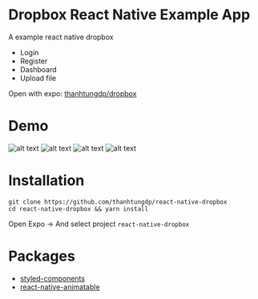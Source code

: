 # Dropbox React Native Example App

A example react native dropbox

* Login
* Register
* Dashboard
* Upload file

Open with expo: [thanhtungdp/dropbox](https://expo.host/@thanhtungdp/dropbox)

# Demo

![alt text](http://sv1.upsieutoc.com/2017/07/06/ScreenShot2017-07-06at22.16.13.png "Logo Title Text 1")
![alt text](http://sv1.upsieutoc.com/2017/07/06/ScreenShot2017-07-06at22.16.16.png "Logo Title Text 1")
![alt text](http://sv1.upsieutoc.com/2017/07/06/ScreenShot2017-07-06at22.16.18.png "Logo Title Text 1")
![alt text](http://sv1.upsieutoc.com/2017/07/06/ScreenShot2017-07-06at22.16.26.png "Logo Title Text 1")


# Installation

```nginx
git clone https://github.com/thanhtungdp/react-native-dropbox
cd react-native-dropbox && yarn install
```

Open Expo -> And select project `react-native-dropbox`

# Packages

* [styled-components](https://github.com/styled-components/styled-components)
* [react-native-animatable](https://github.com/oblador/react-native-animatable)
